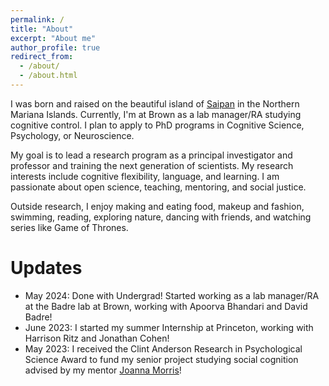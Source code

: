 ```yaml
---
permalink: /
title: "About"
excerpt: "About me"
author_profile: true
redirect_from: 
  - /about/
  - /about.html
---
```


I was born and raised on the beautiful island of [Saipan](https://en.wikipedia.org/wiki/Saipan) in the Northern Mariana Islands. Currently, I'm at Brown as a lab manager/RA studying cognitive control. I plan to apply to PhD programs in Cognitive Science, Psychology, or Neuroscience. 

My goal is to lead a research program as a principal investigator and professor and training the next generation of scientists. My research interests include cognitive flexibility, language, and learning. I am passionate about open science, teaching, mentoring, and social justice. 

Outside research, I enjoy making and eating food, makeup and fashion, swimming, reading, exploring nature, dancing with friends, and watching series like Game of Thrones. 


Updates
======
  * May 2024: Done with Undergrad! Started working as a lab manager/RA at the Badre lab at Brown, working with Apoorva Bhandari and David Badre!
  * June 2023: I started my summer Internship at Princeton, working with Harrison Ritz and Jonathan Cohen!
  * May 2023: I received the Clint Anderson Research in Psychological Science Award to fund my senior project studying social cognition advised by my mentor [Joanna Morris](https://psychology.providence.edu/faculty-members/joanna-morris/)!
